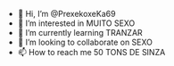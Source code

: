 - 👋 Hi, I’m @PrexekoxeKa69
- 👀 I’m interested in MUITO SEXO
- 🌱 I’m currently learning TRANZAR
- 💞️ I’m looking to collaborate on SEXO
- 📫 How to reach me 50 TONS DE SINZA

<!---
PrexekoxeKa69/PrexekoxeKa69 is a ✨ special ✨ repository because its `README.md` (this file) appears on your GitHub profile.
You can click the Preview link to take a look at your changes.
--->
